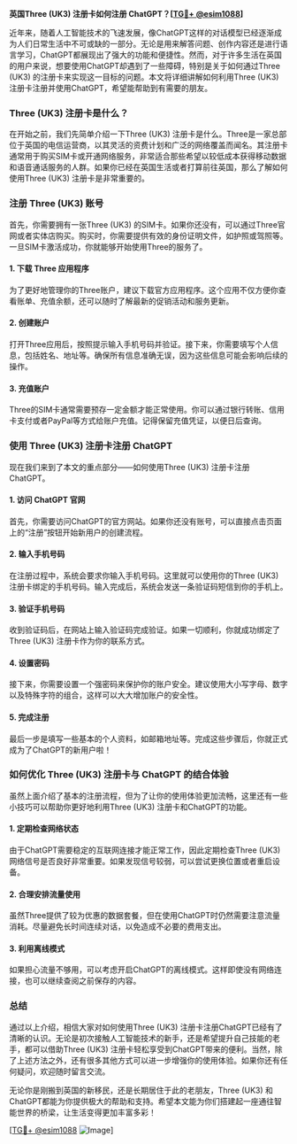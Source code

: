 **英国Three (UK3) 注册卡如何注册 ChatGPT？[[TG💪+ @esim1088](https://t.me/s/esim1088)]**

近年来，随着人工智能技术的飞速发展，像ChatGPT这样的对话模型已经逐渐成为人们日常生活中不可或缺的一部分。无论是用来解答问题、创作内容还是进行语言学习，ChatGPT都展现出了强大的功能和便捷性。然而，对于许多生活在英国的用户来说，想要使用ChatGPT却遇到了一些障碍，特别是关于如何通过Three (UK3) 的注册卡来实现这一目标的问题。本文将详细讲解如何利用Three (UK3) 注册卡注册并使用ChatGPT，希望能帮助到有需要的朋友。

### Three (UK3) 注册卡是什么？

在开始之前，我们先简单介绍一下Three (UK3) 注册卡是什么。Three是一家总部位于英国的电信运营商，以其灵活的资费计划和广泛的网络覆盖而闻名。其注册卡通常用于购买SIM卡或开通网络服务，非常适合那些希望以较低成本获得移动数据和语音通话服务的人群。如果你已经在英国生活或者打算前往英国，那么了解如何使用Three (UK3) 注册卡是非常重要的。

### 注册 Three (UK3) 账号

首先，你需要拥有一张Three (UK3) 的SIM卡。如果你还没有，可以通过Three官网或者实体店购买。购买时，你需要提供有效的身份证明文件，如护照或驾照等。一旦SIM卡激活成功，你就能够开始使用Three的服务了。

#### 1. 下载 Three 应用程序
为了更好地管理你的Three账户，建议下载官方应用程序。这个应用不仅方便你查看账单、充值余额，还可以随时了解最新的促销活动和服务更新。

#### 2. 创建账户
打开Three应用后，按照提示输入手机号码并验证。接下来，你需要填写个人信息，包括姓名、地址等。确保所有信息准确无误，因为这些信息可能会影响后续的操作。

#### 3. 充值账户
Three的SIM卡通常需要预存一定金额才能正常使用。你可以通过银行转账、信用卡支付或者PayPal等方式给账户充值。记得保留充值凭证，以便日后查询。

### 使用 Three (UK3) 注册卡注册 ChatGPT

现在我们来到了本文的重点部分——如何使用Three (UK3) 注册卡注册ChatGPT。

#### 1. 访问 ChatGPT 官网
首先，你需要访问ChatGPT的官方网站。如果你还没有账号，可以直接点击页面上的“注册”按钮开始新用户的创建流程。

#### 2. 输入手机号码
在注册过程中，系统会要求你输入手机号码。这里就可以使用你的Three (UK3) 注册卡绑定的手机号码。输入完成后，系统会发送一条验证码短信到你的手机上。

#### 3. 验证手机号码
收到验证码后，在网站上输入验证码完成验证。如果一切顺利，你就成功绑定了Three (UK3) 注册卡作为你的联系方式。

#### 4. 设置密码
接下来，你需要设置一个强密码来保护你的账户安全。建议使用大小写字母、数字以及特殊字符的组合，这样可以大大增加账户的安全性。

#### 5. 完成注册
最后一步是填写一些基本的个人资料，如邮箱地址等。完成这些步骤后，你就正式成为了ChatGPT的新用户啦！

### 如何优化 Three (UK3) 注册卡与 ChatGPT 的结合体验

虽然上面介绍了基本的注册流程，但为了让你的使用体验更加流畅，这里还有一些小技巧可以帮助你更好地利用Three (UK3) 注册卡和ChatGPT的功能。

#### 1. 定期检查网络状态
由于ChatGPT需要稳定的互联网连接才能正常工作，因此定期检查Three (UK3) 网络信号是否良好非常重要。如果发现信号较弱，可以尝试更换位置或者重启设备。

#### 2. 合理安排流量使用
虽然Three提供了较为优惠的数据套餐，但在使用ChatGPT时仍然需要注意流量消耗。尽量避免长时间连续对话，以免造成不必要的费用支出。

#### 3. 利用离线模式
如果担心流量不够用，可以考虑开启ChatGPT的离线模式。这样即使没有网络连接，也可以继续查阅之前保存的内容。

### 总结

通过以上介绍，相信大家对如何使用Three (UK3) 注册卡注册ChatGPT已经有了清晰的认识。无论是初次接触人工智能技术的新手，还是希望提升自己技能的老手，都可以借助Three (UK3) 注册卡轻松享受到ChatGPT带来的便利。当然，除了上述方法之外，还有很多其他方式可以进一步增强你的使用体验。如果你还有任何疑问，欢迎随时留言交流。

无论你是刚搬到英国的新移民，还是长期居住于此的老朋友，Three (UK3) 和ChatGPT都能为你提供极大的帮助和支持。希望本文能为你们搭建起一座通往智能世界的桥梁，让生活变得更加丰富多彩！

[[TG💪+ @esim1088](https://t.me/s/esim1088) ![Image](https://i.postimg.cc/4NQfJmqS/Snipaste-2025-05-13-00-14-12.png)]